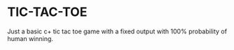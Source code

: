# TIC-TAC-TOE
Just a basic c+ tic tac toe game with a fixed output with 100% probability of human winning.
